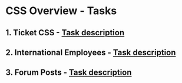 # CSS Overview - Tasks

## 1. Ticket CSS - [Task description](tasks-descriptions/01-ticket-css.md)
## 2. International Employees - [Task description](tasks-descriptions/02-international-employees.md)
## 3. Forum Posts - [Task description](tasks-descriptions/03-forum-posts.md)
